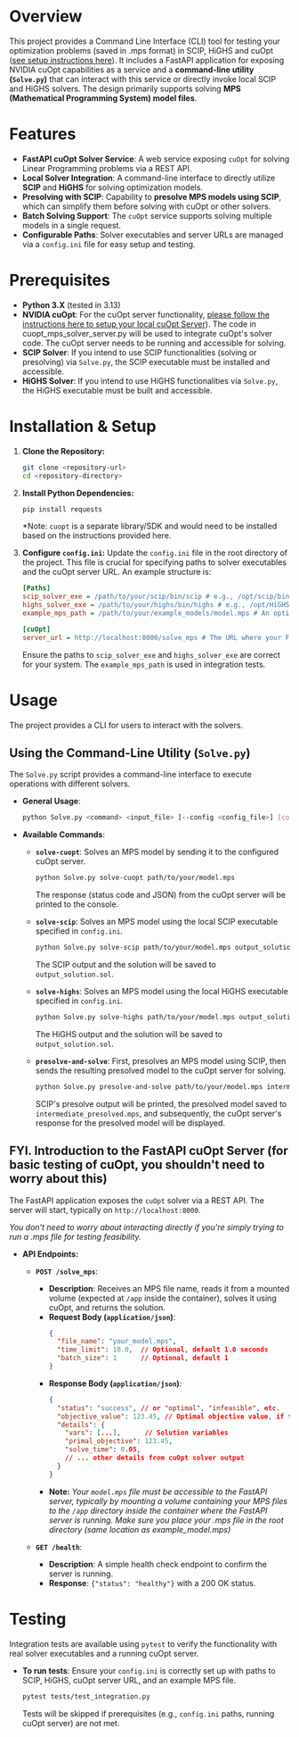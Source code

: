 # Overview

This project provides a Command Line Interface (CLI) tool for testing your optimization problems (saved in .mps format) in SCIP, HiGHS and cuOpt ([see setup instructions here](cuopt_setup.md)). It includes a FastAPI application for exposing NVIDIA cuOpt capabilities as a service and a **command-line utility (`Solve.py`)** that can interact with this service or directly invoke local SCIP and HiGHS solvers. The design primarily supports solving **MPS (Mathematical Programming System) model files**.

# Features

*   **FastAPI cuOpt Solver Service**: A web service exposing `cuOpt` for solving Linear Programming problems via a REST API.
*   **Local Solver Integration**: A command-line interface to directly utilize **SCIP** and **HiGHS** for solving optimization models.
*   **Presolving with SCIP**: Capability to **presolve MPS models using SCIP**, which can simplify them before solving with cuOpt or other solvers.
*   **Batch Solving Support**: The `cuOpt` service supports solving multiple models in a single request.
*   **Configurable Paths**: Solver executables and server URLs are managed via a `config.ini` file for easy setup and testing.

# Prerequisites

*   **Python 3.X** (tested in 3.13)
*   **NVIDIA cuOpt**: For the cuOpt server functionality, [please follow the instructions here to setup your local cuOpt Server](cuopt_setup.md)). The code in cuopt_mps_solver_server.py will be used to integrate cuOpt's solver code. The cuOpt server needs to be running and accessible for solving.
*   **SCIP Solver**: If you intend to use SCIP functionalities (solving or presolving) via `Solve.py`, the SCIP executable must be installed and accessible.
*   **HiGHS Solver**: If you intend to use HiGHS functionalities via `Solve.py`, the HiGHS executable must be built and accessible.

# Installation & Setup

1.  **Clone the Repository:**
    ```bash
    git clone <repository-url>
    cd <repository-directory>
    ```

2.  **Install Python Dependencies:**
    ```bash
    pip install requests
    ```
    *Note: `cuopt` is a separate library/SDK and would need to be installed based on the instructions provided here.

3.  **Configure `config.ini`:**
    Update the `config.ini` file in the root directory of the project. This file is crucial for specifying paths to solver executables and the cuOpt server URL. An example structure is:

    ```ini
    [Paths]
    scip_solver_exe = /path/to/your/scip/bin/scip # e.g., /opt/scip/bin/scip
    highs_solver_exe = /path/to/your/highs/bin/highs # e.g., /opt/HiGHS/bin/highs
    example_mps_path = /path/to/your/example_models/model.mps # An optional path to an MPS file for testing

    [cuOpt]
    server_url = http://localhost:8000/solve_mps # The URL where your FastAPI cuOpt server is running
    ```
    Ensure the paths to `scip_solver_exe` and `highs_solver_exe` are correct for your system. The `example_mps_path` is used in integration tests.

# Usage

The project provides a CLI for users to interact with the solvers.

## Using the Command-Line Utility (`Solve.py`)

The `Solve.py` script provides a command-line interface to execute operations with different solvers.

*   **General Usage**:
    ```bash
    python Solve.py <command> <input_file> [--config <config_file>] [command_specific_arguments]
    ```

*   **Available Commands**:

    *   **`solve-cuopt`**: Solves an MPS model by sending it to the configured cuOpt server.
        ```bash
        python Solve.py solve-cuopt path/to/your/model.mps
        ```
        The response (status code and JSON) from the cuOpt server will be printed to the console.

    *   **`solve-scip`**: Solves an MPS model using the local SCIP executable specified in `config.ini`.
        ```bash
        python Solve.py solve-scip path/to/your/model.mps output_solution.sol
        ```
        The SCIP output and the solution will be saved to `output_solution.sol`.

    *   **`solve-highs`**: Solves an MPS model using the local HiGHS executable specified in `config.ini`.
        ```bash
        python Solve.py solve-highs path/to/your/model.mps output_solution.sol
        ```
        The HiGHS output and the solution will be saved to `output_solution.sol`.

    *   **`presolve-and-solve`**: First, presolves an MPS model using SCIP, then sends the resulting presolved model to the cuOpt server for solving.
        ```bash
        python Solve.py presolve-and-solve path/to/your/model.mps intermediate_presolved.mps
        ```
        SCIP's presolve output will be printed, the presolved model saved to `intermediate_presolved.mps`, and subsequently, the cuOpt server's response for the presolved model will be displayed.


## FYI. Introduction to the FastAPI cuOpt Server (for basic testing of cuOpt, you shouldn't need to worry about this)

The FastAPI application exposes the `cuOpt` solver via a REST API.
 The server will start, typically on `http://localhost:8000`.

 *You don't need to worry about interacting directly if you're simply trying to run a .mps file for testing feasibility.*

*   **API Endpoints:**

    *   **`POST /solve_mps`**:
        *   **Description**: Receives an MPS file name, reads it from a mounted volume (expected at `/app` inside the container), solves it using cuOpt, and returns the solution.
        *   **Request Body (`application/json`)**:
            ```json
            {
              "file_name": "your_model.mps",
              "time_limit": 10.0,  // Optional, default 1.0 seconds
              "batch_size": 1      // Optional, default 1
            }
            ```
        *   **Response Body (`application/json`)**:
            ```json
            {
              "status": "success", // or "optimal", "infeasible", etc.
              "objective_value": 123.45, // Optimal objective value, if found
              "details": {
                "vars": [...],      // Solution variables
                "primal_objective": 123.45,
                "solve_time": 0.05,
                // ... other details from cuOpt solver output
              }
            }
            ```
        *   **Note:** *Your `model.mps` file must be accessible to the FastAPI server, typically by mounting a volume containing your MPS files to the `/app` directory inside the container where the FastAPI server is running. Make sure you place your .mps file in the root directory (same location as example_model.mps)*

    *   **`GET /health`**:
        *   **Description**: A simple health check endpoint to confirm the server is running.
        *   **Response**: `{"status": "healthy"}` with a 200 OK status.

# Testing

Integration tests are available using `pytest` to verify the functionality with real solver executables and a running cuOpt server.

*   **To run tests**:
    Ensure your `config.ini` is correctly set up with paths to SCIP, HiGHS, cuOpt server URL, and an example MPS file.
    ```bash
    pytest tests/test_integration.py
    ```
    Tests will be skipped if prerequisites (e.g., `config.ini` paths, running cuOpt server) are not met.